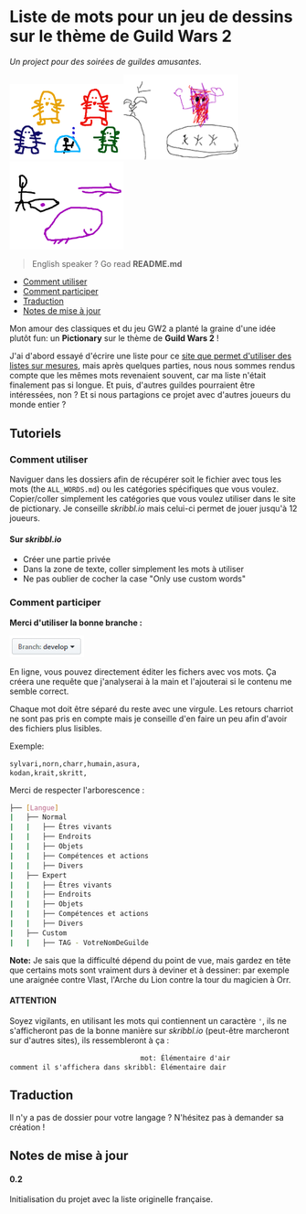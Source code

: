# Liste de mots pour un jeu de dessins sur le thème de Guild Wars 2
_Un project pour des soirées de guildes amusantes._

<img src="misc/fractal_boss.PNG" width="200" alt="On se marre." /><img src="misc/glenna.png" width="200" alt="Vive le dessin à la souris." /><img src="misc/beetle.png" width="200" alt="Oh, c'était si dur de deviner que cette chose était un scaraboule." />

> English speaker ? Go read **README.md**

* [Comment utiliser](#comment-utiliser) 
* [Comment participer](#comment-participer)
* [Traduction](#traduction)
* [Notes de mise à jour](#notes-de-mise-à-jour)

Mon amour des classiques et du jeu GW2 a planté la graine d'une idée plutôt fun: un **Pictionary** sur le thème de **Guild Wars 2** !

J'ai d'abord essayé d'écrire une liste pour ce [site que permet d'utiliser des listes sur mesures](skribbl.io), mais après quelques parties, nous nous sommes rendus compte que les mêmes mots revenaient souvent, car ma liste n'était finalement pas si longue. Et puis, d'autres guildes pourraient être intéressées, non ? Et si nous partagions ce projet avec d'autres joueurs du monde entier ?

## Tutoriels 

### Comment utiliser
Naviguer dans les dossiers afin de récupérer soit le fichier avec tous les mots (the `ALL_WORDS.md`) ou les catégories spécifiques que vous voulez.
Copier/coller simplement les catégories que vous voulez utiliser dans le site de pictionary. Je conseille _skribbl.io_ mais celui-ci permet de jouer jusqu'à 12 joueurs.  
#### Sur _skribbl.io_
* Créer une partie privée
* Dans la zone de texte, coller simplement les mots à utiliser
* Ne pas oublier de cocher la case "Only use custom words"

### Comment participer

**Merci d'utiliser la bonne branche :**

![develop](misc/branch.PNG)

En ligne, vous pouvez directement éditer les fichers avec vos mots. Ça créera une requête que j'analyserai à la main et l'ajouterai si le contenu me semble correct.

Chaque mot doit être séparé du reste avec une virgule. Les retours charriot ne sont pas pris en compte mais je conseille d'en faire un peu afin d'avoir des fichiers plus lisibles.

Exemple: 
```
sylvari,norn,charr,humain,asura,
kodan,krait,skritt,
```

Merci de respecter l'arborescence :
```BASH
├── [Langue]
|   ├── Normal
|   |   ├── Êtres vivants
|	|   ├── Endroits
|	|   ├── Objets
|	|   ├── Compétences et actions
|	|   ├── Divers
|   ├── Expert
|   |   ├── Êtres vivants
|	|   ├── Endroits
|	|   ├── Objets
|	|   ├── Compétences et actions
|	|   ├── Divers
|   ├── Custom
|	|   ├── TAG - VotreNomDeGuilde
```
**Note:** Je sais que la difficulté dépend du point de vue, mais gardez en tête que certains mots sont vraiment durs à deviner et à dessiner: par exemple une araignée contre Vlast, l'Arche du Lion contre la tour du magicien à Orr. 

#### ATTENTION
Soyez vigilants, en utilisant les mots qui contiennent un caractère `'`,  ils ne s'afficheront pas de la bonne manière sur _skribbl.io_ (peut-être marcheront sur d'autres sites), ils ressembleront à ça :
```
                                mot: Élémentaire d'air
comment il s'affichera dans skribbl: Élémentaire dair
```

## Traduction 
Il n'y a pas de dossier pour votre langage ? N'hésitez pas à demander sa création !

## Notes de mise à jour

#### 0.2
Initialisation du projet avec la liste originelle française. 
